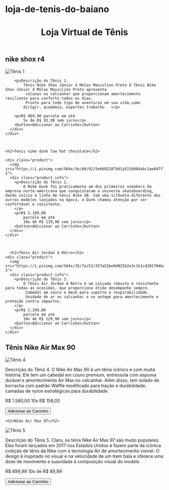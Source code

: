 # loja-de-tenis-do-baiano
<!DOCTYPE html>
<html>
</head>
<body>
  <header>
    <h1>Loja Virtual de Tênis</h1>
  </header>
  
  <h2>nike shox r4 </h2>
  <div class="container">
    <div class="product">
      <img src="https://th.bing.com/th/id/OIP.u_ofI9kaelSkOOR4ep0BhQHaFM?pid=ImgDet&rs=1" alt="Tênis 1">
      <div class="product-info">
    
        <p>Descrição do Tênis 1.
            Tênis Nike Shox Júnior 4 Molas Masculino Preto O Tênis Nike Shox Júnior 4 Molas Masculino Preto apresenta
             colunas no calcanhar que proporcionam amortecimento resiliente para conforto todos os dias.
             Pronto para todo tipo de aventuras em sua vida,como
            dirigir, academia, esportes trabalho.  </p>
      
        <p>R$ 469,90 parcele em até
            5x de R$ 93,99 sem juros</p>
        <button>Adicionar ao Carrinho</button>
      </div>
    </div>



    <h2>Tenis nike dunk low hot chocolate</h2>

    <div class="product">
      <img src="https://i.pinimg.com/564x/5e/66/92/5e66922879d1a515b084abc1ae047f17.jpg"alt="Tênis 2">
      <div class="product-info">
        <p>Descrição do Tênis 2.
            O Nike Dunk foi praticamente um dos primeiros sneakers da empresa norte-americana que conquistaram o universo skateboarding, dando início à linha de tênis Nike SB. Com uma silhueta diferente dos outros modelos lançados na época, o Dunk chamou atenção por ser confortável e resistente.
        </p>
        <p>R$ 1.199,00
            parcele em até
            10x de R$ 119,90 sem juros</p>
        <button>Adicionar ao Carrinho</button>
      </div>
    </div>



      <h2>Tênis Air Jordan 4 Retro</h2>
    <div class="product">
      <img src="https://i.pinimg.com/564x/35/7a/52/357a52be9d825b2e3c1b1c4201704bc3.jpg"alt="Tênis 3">
      <div class="product-info">
        <p>Descrição do Tênis 3.
            O Tênis Air Jordan 4 Retro é um calçado robusto e resistente para todas as ocasiões, que proporciona ótimo desempenho sempre.
             Cabedal em couro e mesh para suporte e respirabilidade.
             Unidade de ar no calcanhar e no antepé para amortecimento e proteção contra impactos.
        </p>
        <p>R$ 1.299,00
            parcele em até
            10x de R$ 129,90 sem juros</p>
        <button>Adicionar ao Carrinho</button>
      </div>
    </div>
  </div>
</body>
</html>



<h2>Tênis Nike Air Max 90</h2>
<div class="product">
    <img src="https://i.pinimg.com/564x/a4/6a/3f/a46a3f465d36fa3e3277eeebfd841350.jpg" alt="Tênis 4">
    <div class="product-info">
      <p>Descrição do Tênis 4.
        O Nike Air Max 90 é um tênis icônico e com muita história. Ele tem um cabedal em couro premium, 
        entressola com espuma durável e amortecimento Air Max no calcanhar. Além disso, tem solado de borracha com padrão Waffle modificado para tração e durabilidade,
         camadas de nylon estratégicas para durabilidade 
      </p>
      <p>R$ 1.580,00
        10x R$ 158,00</p>
      <button>Adicionar ao Carrinho</button>
    </div>
  </div>


    <h2>Nike Air Max 97</h2>
<div class="product">
    <img src="https://i.pinimg.com/564x/f9/5f/5f/f95f5feb480219680545d897746f5c73.jpg" alt="Tênis 5">
    <div class="product-info">
      <p>Descrição do Tênis 5.
        Claro, os tênis Nike Air Max 97 são muito populares. Eles foram lançados em 2017 nos Estados Unidos e fazem parte da icônica coleção de tênis da Nike
         com a tecnologia Air de amortecimento visível. O design é inspirado no visual e
         na velocidade de um trem bala e oferece uma dose de movimento e suavidade à composição visual do modelo  </p>
      <p> R$ 899,99 10x de R$ 89,99</p>
      <button>Adicionar ao Carrinho</button>
    </div>
  </div>

 
